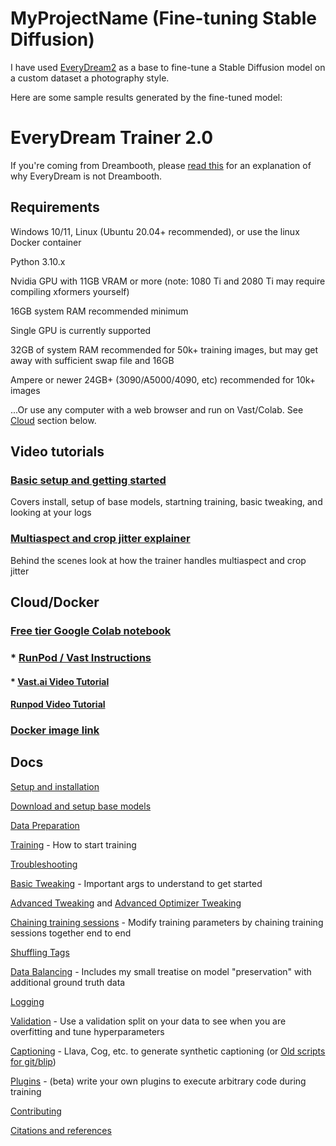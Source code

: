 # MyProjectName (Fine-tuning Stable Diffusion)
I have used [EveryDream2](https://github.com/victor1238/EveryDream2Trainer) as a base to fine-tune a Stable Diffusion model on a custom dataset a photography style.

Here are some sample results generated by the fine-tuned model:
# EveryDream Trainer 2.0

If you're coming from Dreambooth, please [read this](doc/NOTDREAMBOOTH.md) for an explanation of why EveryDream is not Dreambooth.

## Requirements

Windows 10/11, Linux (Ubuntu 20.04+ recommended), or use the linux Docker container

Python 3.10.x

Nvidia GPU with 11GB VRAM or more (note: 1080 Ti and 2080 Ti may require compiling xformers yourself)

16GB system RAM recommended minimum

Single GPU is currently supported

32GB of system RAM recommended for 50k+ training images, but may get away with sufficient swap file and 16GB

Ampere or newer 24GB+ (3090/A5000/4090, etc) recommended for 10k+ images

...Or use any computer with a web browser and run on Vast/Colab.  See [Cloud](#cloud) section below.

## Video tutorials

### [Basic setup and getting started](https://www.youtube.com/watch?v=OgpJK8SUW3c) 

Covers install, setup of base models, startning training, basic tweaking, and looking at your logs

### [Multiaspect and crop jitter explainer](https://www.youtube.com/watch?v=0xswM8QYFD0)


Behind the scenes look at how the trainer handles multiaspect and crop jitter

## Cloud/Docker

### [Free tier Google Colab notebook](https://colab.research.google.com/github/victorchall/EveryDream2trainer/blob/main/Train_Colab.ipynb)

### * [RunPod / Vast Instructions](/doc/CLOUD_SETUP.md)
#### * [Vast.ai Video Tutorial](https://www.youtube.com/watch?v=PKQesb4om9I)
#### [Runpod Video Tutorial](https://www.youtube.com/watch?v=XAULP-4hsnA)

### [Docker image link](https://github.com/victorchall/EveryDream2trainer/pkgs/container/everydream2trainer)

## Docs

[Setup and installation](doc/SETUP.md)

[Download and setup base models](doc/BASEMODELS.md) 

[Data Preparation](doc/DATA.md)

[Training](doc/TRAINING.md) - How to start training

[Troubleshooting](doc/TROUBLESHOOTING.md)

[Basic Tweaking](doc/TWEAKING.md) - Important args to understand to get started

[Advanced Tweaking](doc/ADVANCED_TWEAKING.md) and [Advanced Optimizer Tweaking](/doc/OPTIMIZER.md)

[Chaining training sessions](doc/CHAINING.md) - Modify training parameters by chaining training sessions together end to end

[Shuffling Tags](doc/SHUFFLING_TAGS.md)

[Data Balancing](doc/BALANCING.md) - Includes my small treatise on model "preservation" with additional ground truth data

[Logging](doc/LOGGING.md) 

[Validation](doc/VALIDATION.md) - Use a validation split on your data to see when you are overfitting and tune hyperparameters

[Captioning](doc/CAPTION_COG.md) - Llava, Cog, etc. to generate synthetic captioning (or [Old scripts for git/blip](doc/CAPTION.md))

[Plugins](doc/PLUGINS.md) - (beta) write your own plugins to execute arbitrary code during training

[Contributing](doc/CONTRIBUTING.md)

[Citations and references](doc/CITATIONS.md)
